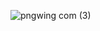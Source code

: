 ![pngwing com (3)](https://github.com/ItamiWorld/ItamiWorld/assets/131968992/3b959934-2a31-4503-80b0-a5ae36b39a80)
